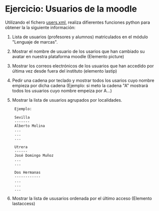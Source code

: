 # Ejercicio: Usuarios de la moodle

Utilizando el fichero [users.xml](https://github.com/josedom24/lmgs_doc/raw/master/unidades/u6/doc/users.xml.zip), realiza difierentes funciones python para obtener la  la siguiente información:

1. Lista de usuarios (profesores y alumnos) matriculados en el módulo "Lenguaje de marcas".
2. Mostrar el nombre de usuario de los usarios que han cambiado su avatar en nuestra plataforma moodle (Elemento picture)
3. Mostrar los correos electrónicos de los usuarios que han accedido por última vez desde fuera del instituto (elemento lastip)
4. Pedir una cadena por teclado y mostrar todos los usarios cuyo nombre empieza por dicha cadena (Ejemplo: si meto la cadena "A" mostrará todos los usuarios cuyo nombre empeiza por A...)
5. Mostrar la lista de usuarios agrupados por localidades.

		Ejemplo:		

		Sevilla
		-------
		Alberto Molina
		...
		...
		...		

		Utrera
		------
		José Domingo Muñoz
		...
		...		

		Dos Hermanas
		------------
		...
		...
		...

6. Mostrar la lista de ususarios ordenada por el último acceso (Elemento lastaccess)
